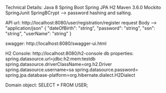 Technical Details:
Java 8
Spring Boot
Spring JPA
H2
Maven 3.6.0
Mockito
SpringJunit
SpringBCrypt --> password hashing and salting.

API url:
http://localhost:8080/user/registration/register
request Body --> "application/json"
{
  "dateOfBirth": "string",
  "password": "string",
  "ssn": "string",
  "userName": "string"
}

swagger:
http://localhost:8080/swagger-ui.html

H2 Console:
http://localhost:8080/h2-console
db properties:
spring.datasource.url=jdbc:h2:mem:testdb
spring.datasource.driverClassName=org.h2.Driver
spring.datasource.username=sa
spring.datasource.password=
spring.jpa.database-platform=org.hibernate.dialect.H2Dialect

Domain object:
SELECT * FROM USER;